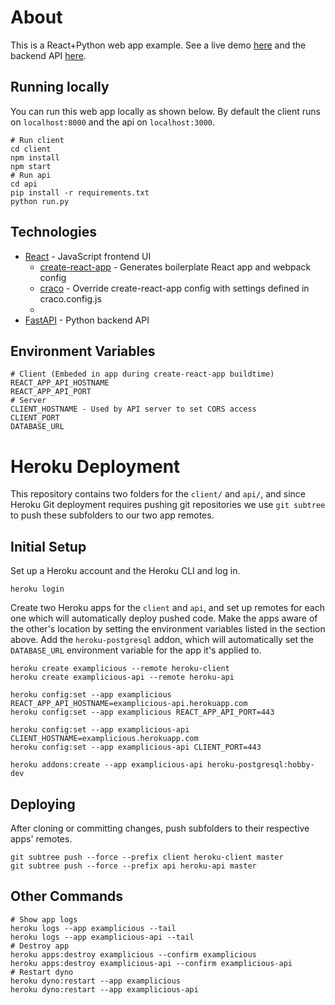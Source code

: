 # About

This is a React+Python web app example. See a live demo [here](https://examplicious.herokuapp.com/) and the backend API  [here](https://examplicious-api.herokuapp.com).

## Running locally

You can run this web app locally as shown below. By default the client runs on `localhost:8000` and the api on `localhost:3000`.
```console
# Run client
cd client
npm install
npm start
# Run api
cd api
pip install -r requirements.txt
python run.py
```

## Technologies

- [React](https://reactjs.org/) - JavaScript frontend UI
  - [create-react-app](https://create-react-app.dev/) - Generates boilerplate React app and webpack config
  - [craco](https://github.com/gsoft-inc/craco) - Override create-react-app config with settings defined in craco.config.js
  -
- [FastAPI](https://fastapi.tiangolo.com/) - Python backend API

## Environment Variables
```console
# Client (Embeded in app during create-react-app buildtime)
REACT_APP_API_HOSTNAME
REACT_APP_API_PORT
# Server
CLIENT_HOSTNAME - Used by API server to set CORS access 
CLIENT_PORT
DATABASE_URL
```
# Heroku Deployment

This repository contains two folders for the `client/` and `api/`, and since Heroku Git deployment requires pushing git repositories we use `git subtree` to push these subfolders to our two app remotes.

## Initial Setup
Set up a Heroku account and the Heroku CLI and log in.

```console
heroku login
```

Create two Heroku apps for the `client` and `api`, and set up remotes for each one which will automatically deploy pushed code. Make the apps aware of the other's location by setting the environment variables listed in the section above. Add the `heroku-postgresql` addon, which will automatically set the `DATABASE_URL` environment variable for the app it's applied to.

```console
heroku create examplicious --remote heroku-client
heroku create examplicious-api --remote heroku-api

heroku config:set --app examplicious REACT_APP_API_HOSTNAME=examplicious-api.herokuapp.com
heroku config:set --app examplicious REACT_APP_API_PORT=443

heroku config:set --app examplicious-api CLIENT_HOSTNAME=examplicious.herokuapp.com
heroku config:set --app examplicious-api CLIENT_PORT=443

heroku addons:create --app examplicious-api heroku-postgresql:hobby-dev
```

## Deploying

After cloning or committing changes, push subfolders to their respective apps' remotes. 

```console
git subtree push --force --prefix client heroku-client master
git subtree push --force --prefix api heroku-api master
```

## Other Commands

```console
# Show app logs
heroku logs --app examplicious --tail
heroku logs --app examplicious-api --tail
# Destroy app
heroku apps:destroy examplicious --confirm examplicious
heroku apps:destroy examplicious-api --confirm examplicious-api
# Restart dyno
heroku dyno:restart --app examplicious
heroku dyno:restart --app examplicious-api
```
